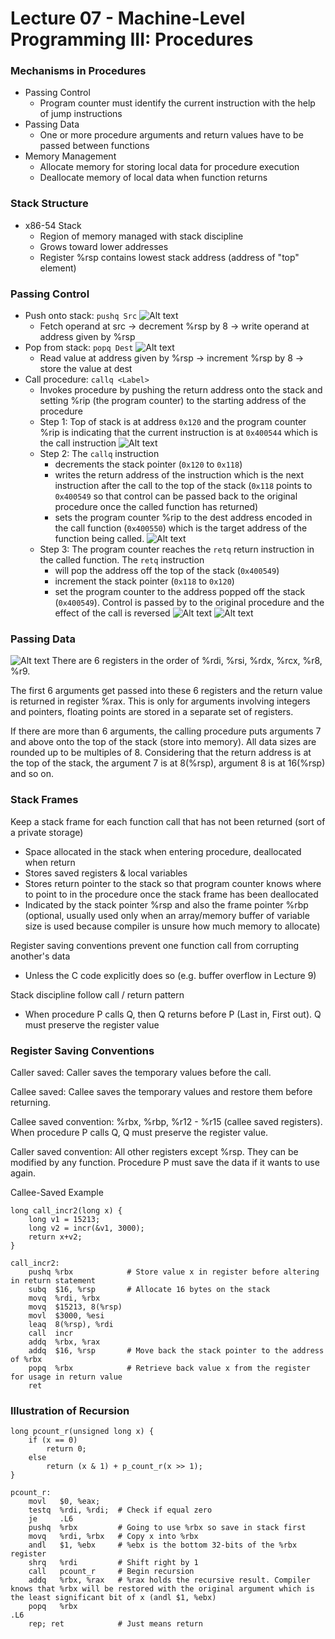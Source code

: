 # Lecture 07 - Machine-Level Programming III: Procedures

### Mechanisms in Procedures
- Passing Control
    - Program counter must identify the current instruction with the help of jump instructions
- Passing Data
    - One or more procedure arguments and return values have to be passed between functions
- Memory Management
    - Allocate memory for storing local data for procedure execution
    - Deallocate memory of local data when function returns

### Stack Structure
- x86-54 Stack
    - Region of memory managed with stack discipline
    - Grows toward lower addresses
    - Register %rsp contains lowest stack address (address of "top" element)

### Passing Control
- Push onto stack: `pushq Src`
![Alt text](./images/image12.png)
    - Fetch operand at src -> decrement %rsp by 8 -> write operand at address given by %rsp
- Pop from stack: `popq Dest`
![Alt text](./images/image13.png)
    - Read value at address given by %rsp -> increment %rsp by 8 -> store the value at dest
- Call procedure: `callq <Label>`
    - Invokes procedure by pushing the return address onto the stack and setting %rip (the program counter) to the starting address of the procedure
    - Step 1: Top of stack is at address `0x120` and the program counter %rip is indicating that the current instruction is at `0x400544` which is the call instruction
    ![Alt text](./images/image14.png)
    - Step 2: The `callq` instruction 
        - decrements the stack pointer (`0x120` to `0x118`)
        - writes the return address of the instruction which is the next instruction after the call to the top of the stack (`0x118` points to `0x400549` so that control can be passed back to the original procedure once the called function has returned)
        - sets the program counter %rip to the dest address encoded in the call function (`0x400550`) which is the target address of the function being called.
    ![Alt text](./images/image15.png)
    - Step 3: The program counter reaches the `retq` return instruction in the called function. The `retq` instruction
        - will pop the address off the top of the stack (`0x400549`)
        - increment the stack pointer (`0x118` to `0x120`)
        - set the program counter to the address popped off the stack (`0x400549`). Control is passed by to the original procedure and the effect of the call is reversed
    ![Alt text](./images/image16.png)
    ![Alt text](./images/image17.png)

### Passing Data
![Alt text](./images/image16.png)
There are 6 registers in the order of %rdi, %rsi, %rdx, %rcx, %r8, %r9.

The first 6 arguments get passed into these 6 registers and the return value is returned in register %rax. This is only for arguments involving integers and pointers, floating points are stored in a separate set of registers.

If there are more than 6 arguments, the calling procedure puts arguments 7 and above onto the top of the stack (store into memory). All data sizes are rounded up to be multiples of 8. Considering that the return address is at the top of the stack, the argument 7 is at 8(%rsp), argument 8 is at 16(%rsp) and so on.

### Stack Frames
Keep a stack frame for each function call that has not been returned (sort of a private storage)
- Space allocated in the stack when entering procedure, deallocated when return
- Stores saved registers & local variables
- Stores return pointer to the stack so that program counter knows where to point to in the procedure once the stack frame has been deallocated
- Indicated by the stack pointer %rsp and also the frame pointer %rbp (optional, usually used only when an array/memory buffer of variable size is used because compiler is unsure how much memory to allocate)

Register saving conventions prevent one function call from corrupting another's data
- Unless the C code explicitly does so (e.g. buffer overflow in Lecture 9)

Stack discipline follow call / return pattern
- When procedure P calls Q, then Q returns before P (Last in, First out). Q must preserve the register value

### Register Saving Conventions
Caller saved: Caller saves the temporary values before the call.

Callee saved: Callee saves the temporary values and restore them before returning.

Callee saved convention: %rbx, %rbp, %r12 - %r15 (callee saved registers). When procedure P calls Q, Q must preserve the register value.

Caller saved convention: All other registers except %rsp. They can be modified by any function. Procedure P must save the data if it wants to use again.

Callee-Saved Example
```
long call_incr2(long x) {
	long v1 = 15213;
	long v2 = incr(&v1, 3000);
	return x+v2;
}

call_incr2:
	pushq %rbx            # Store value x in register before altering in return statement
	subq  $16, %rsp       # Allocate 16 bytes on the stack
	movq  %rdi, %rbx
	movq  $15213, 8(%rsp)
	movl  $3000, %esi
	leaq  8(%rsp), %rdi
	call  incr
	addq  %rbx, %rax
	addq  $16, %rsp       # Move back the stack pointer to the address of %rbx
	popq  %rbx            # Retrieve back value x from the register for usage in return value
	ret
```

### Illustration of Recursion
```
long pcount_r(unsigned long x) {
	if (x == 0)
		return 0;
	else
		return (x & 1) + p_count_r(x >> 1);
}

pcount_r:
	movl   $0, %eax;
	testq  %rdi, %rdi;  # Check if equal zero
	je     .L6
	pushq  %rbx         # Going to use %rbx so save in stack first
	movq   %rdi, %rbx   # Copy x into %rbx
	andl   $1, %ebx     # %ebx is the bottom 32-bits of the %rbx register
	shrq   %rdi         # Shift right by 1
	call   pcount_r     # Begin recursion 
	addq   %rbx, %rax   # %rax holds the recursive result. Compiler knows that %rbx will be restored with the original argument which is the least significant bit of x (andl $1, %ebx)
	popq   %rbx	
.L6
	rep; ret            # Just means return
```